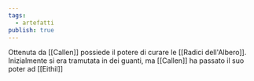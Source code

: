```yaml
---
tags:
  - artefatti
publish: true
---
```

Ottenuta da [[Callen]] possiede il potere di curare le [[Radici dell'Albero]]. Inizialmente si era tramutata in dei guanti, ma [[Callen]] ha passato il suo poter ad [[Eithil]] 